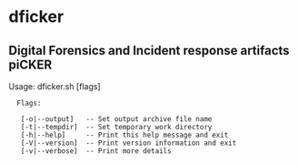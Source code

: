 # dficker
## Digital Forensics and Incident response artifacts piCKER


Usage: dficker.sh [flags]

      Flags:

       [-o|--output]   -- Set output archive file name
       [-t|--tempdir]  -- Set temporary work directory
       [-h|--help]     -- Print this help message and exit
       [-V|--version]  -- Print version information and exit
       [-v|--verbose]  -- Print more details
